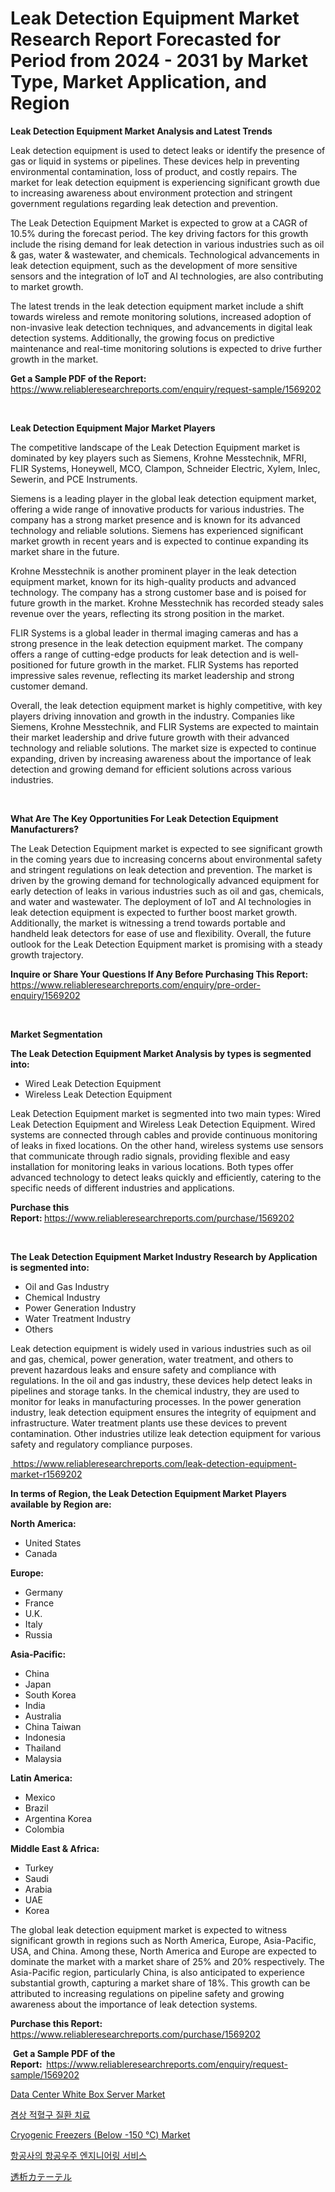 <p><h1>Leak Detection Equipment Market Research Report Forecasted for Period from 2024 -  2031 by Market Type, Market Application, and Region</h1></p><p><strong>Leak Detection Equipment Market Analysis and Latest Trends</strong></p>
<p><p>Leak detection equipment is used to detect leaks or identify the presence of gas or liquid in systems or pipelines. These devices help in preventing environmental contamination, loss of product, and costly repairs. The market for leak detection equipment is experiencing significant growth due to increasing awareness about environment protection and stringent government regulations regarding leak detection and prevention.</p><p>The Leak Detection Equipment Market is expected to grow at a CAGR of 10.5% during the forecast period. The key driving factors for this growth include the rising demand for leak detection in various industries such as oil & gas, water & wastewater, and chemicals. Technological advancements in leak detection equipment, such as the development of more sensitive sensors and the integration of IoT and AI technologies, are also contributing to market growth.</p><p>The latest trends in the leak detection equipment market include a shift towards wireless and remote monitoring solutions, increased adoption of non-invasive leak detection techniques, and advancements in digital leak detection systems. Additionally, the growing focus on predictive maintenance and real-time monitoring solutions is expected to drive further growth in the market.</p></p>
<p><strong>Get a Sample PDF of the Report:&nbsp;</strong> <a href="https://www.reliableresearchreports.com/enquiry/request-sample/1569202">https://www.reliableresearchreports.com/enquiry/request-sample/1569202</a></p>
<p>&nbsp;</p>
<p><strong>Leak Detection Equipment Major Market Players</strong></p>
<p><p>The competitive landscape of the Leak Detection Equipment market is dominated by key players such as Siemens, Krohne Messtechnik, MFRI, FLIR Systems, Honeywell, MCO, Clampon, Schneider Electric, Xylem, Inlec, Sewerin, and PCE Instruments.</p><p>Siemens is a leading player in the global leak detection equipment market, offering a wide range of innovative products for various industries. The company has a strong market presence and is known for its advanced technology and reliable solutions. Siemens has experienced significant market growth in recent years and is expected to continue expanding its market share in the future.</p><p>Krohne Messtechnik is another prominent player in the leak detection equipment market, known for its high-quality products and advanced technology. The company has a strong customer base and is poised for future growth in the market. Krohne Messtechnik has recorded steady sales revenue over the years, reflecting its strong position in the market.</p><p>FLIR Systems is a global leader in thermal imaging cameras and has a strong presence in the leak detection equipment market. The company offers a range of cutting-edge products for leak detection and is well-positioned for future growth in the market. FLIR Systems has reported impressive sales revenue, reflecting its market leadership and strong customer demand.</p><p>Overall, the leak detection equipment market is highly competitive, with key players driving innovation and growth in the industry. Companies like Siemens, Krohne Messtechnik, and FLIR Systems are expected to maintain their market leadership and drive future growth with their advanced technology and reliable solutions. The market size is expected to continue expanding, driven by increasing awareness about the importance of leak detection and growing demand for efficient solutions across various industries.</p></p>
<p>&nbsp;</p>
<p><strong>What Are The Key Opportunities For Leak Detection Equipment Manufacturers?</strong></p>
<p><p>The Leak Detection Equipment market is expected to see significant growth in the coming years due to increasing concerns about environmental safety and stringent regulations on leak detection and prevention. The market is driven by the growing demand for technologically advanced equipment for early detection of leaks in various industries such as oil and gas, chemicals, and water and wastewater. The deployment of IoT and AI technologies in leak detection equipment is expected to further boost market growth. Additionally, the market is witnessing a trend towards portable and handheld leak detectors for ease of use and flexibility. Overall, the future outlook for the Leak Detection Equipment market is promising with a steady growth trajectory.</p></p>
<p><strong>Inquire or Share Your Questions If Any Before Purchasing This Report:</strong> <a href="https://www.reliableresearchreports.com/enquiry/pre-order-enquiry/1569202">https://www.reliableresearchreports.com/enquiry/pre-order-enquiry/1569202</a></p>
<p>&nbsp;</p>
<p><strong>Market Segmentation</strong></p>
<p><strong>The Leak Detection Equipment Market Analysis by types is segmented into:</strong></p>
<p><ul><li>Wired Leak Detection Equipment</li><li>Wireless Leak Detection Equipment</li></ul></p>
<p><p>Leak Detection Equipment market is segmented into two main types: Wired Leak Detection Equipment and Wireless Leak Detection Equipment. Wired systems are connected through cables and provide continuous monitoring of leaks in fixed locations. On the other hand, wireless systems use sensors that communicate through radio signals, providing flexible and easy installation for monitoring leaks in various locations. Both types offer advanced technology to detect leaks quickly and efficiently, catering to the specific needs of different industries and applications.</p></p>
<p><strong>Purchase this Report:&nbsp;</strong><a href="https://www.reliableresearchreports.com/purchase/1569202">https://www.reliableresearchreports.com/purchase/1569202</a></p>
<p>&nbsp;</p>
<p><strong>The Leak Detection Equipment Market Industry Research by Application is segmented into:</strong></p>
<p><ul><li>Oil and Gas Industry</li><li>Chemical Industry</li><li>Power Generation Industry</li><li>Water Treatment Industry</li><li>Others</li></ul></p>
<p><p>Leak detection equipment is widely used in various industries such as oil and gas, chemical, power generation, water treatment, and others to prevent hazardous leaks and ensure safety and compliance with regulations. In the oil and gas industry, these devices help detect leaks in pipelines and storage tanks. In the chemical industry, they are used to monitor for leaks in manufacturing processes. In the power generation industry, leak detection equipment ensures the integrity of equipment and infrastructure. Water treatment plants use these devices to prevent contamination. Other industries utilize leak detection equipment for various safety and regulatory compliance purposes.</p></p>
<p><a href="https://www.reliableresearchreports.com/leak-detection-equipment-market-r1569202">&nbsp;https://www.reliableresearchreports.com/leak-detection-equipment-market-r1569202</a></p>
<p><strong>In terms of Region, the Leak Detection Equipment Market Players available by Region are:</strong></p>
<p>
    <p> <strong> North America: </strong>
        <ul>
            <li>United States</li>
            <li>Canada</li>
        </ul>
        </p> 
    <p> <strong> Europe: </strong>
        <ul>
            <li>Germany</li>
            <li>France</li>
            <li>U.K.</li>
            <li>Italy</li>
            <li>Russia</li>
        </ul>
        </p> 
    <p> <strong> Asia-Pacific: </strong>
        <ul>
            <li>China</li>
            <li>Japan</li>
            <li>South Korea</li>
            <li>India</li>
            <li>Australia</li>
            <li>China Taiwan</li>
            <li>Indonesia</li>
            <li>Thailand</li>
            <li>Malaysia</li>
        </ul>
        </p> 
    <p> <strong> Latin America: </strong>
        <ul>
            <li>Mexico</li>
            <li>Brazil</li>
            <li>Argentina Korea</li>
            <li>Colombia</li>
        </ul>
        </p> 
    <p> <strong> Middle East & Africa: </strong>
        <ul>
            <li>Turkey</li>
            <li>Saudi</li>
            <li>Arabia</li>
            <li>UAE</li>
            <li>Korea</li>
        </ul>
    </p>
    </p>
<p><p>The global leak detection equipment market is expected to witness significant growth in regions such as North America, Europe, Asia-Pacific, USA, and China. Among these, North America and Europe are expected to dominate the market with a market share of 25% and 20% respectively. The Asia-Pacific region, particularly China, is also anticipated to experience substantial growth, capturing a market share of 18%. This growth can be attributed to increasing regulations on pipeline safety and growing awareness about the importance of leak detection systems.</p></p>
<p><strong>Purchase this Report: </strong><a href="https://www.reliableresearchreports.com/purchase/1569202">https://www.reliableresearchreports.com/purchase/1569202</a></p>
<p>&nbsp;<strong>Get a Sample PDF of the Report:&nbsp;&nbsp;</strong><a href="https://www.reliableresearchreports.com/enquiry/request-sample/1569202">https://www.reliableresearchreports.com/enquiry/request-sample/1569202</a></p>
<p><strong></strong></p>
<p><p><a href="https://www.linkedin.com/pulse/data-center-white-box-server-market-size-reveals-best-marketing-nzvne?trackingId=TJPPoXnRTc0Xur%2BJwvIpsQ%3D%3D">Data Center White Box Server Market</a></p><p><a href="https://medium.com/@monserratemohr/%EC%B2%AD%EA%B3%84%EC%B6%9C%ED%98%88%EC%A6%9D-%EC%B9%98%EB%A3%8C-%EC%8B%9C%EC%9E%A5-%EB%B3%B4%EA%B3%A0%EC%84%9C%EB%8A%94-%EC%9D%B4-%EC%8B%9C%EC%9E%A5%EC%9D%98-%EC%B5%9C%EC%8B%A0-%ED%8A%B8%EB%A0%8C%EB%93%9C%EC%99%80-%EC%84%B1%EC%9E%A5-%EA%B8%B0%ED%9A%8C%EB%A5%BC-%EB%B0%9D%ED%98%80%EB%83%85%EB%8B%88%EB%8B%A4-bdf031bb4758">겸상 적혈구 질환 치료</a></p><p><a href="https://www.linkedin.com/pulse/cryogenic-freezers-below-150-market-size-cagr-trends-2k3je?trackingId=A7rPYvGkQbuhFFbUZxoF2w%3D%3D">Cryogenic Freezers (Below -150 ℃) Market</a></p><p><a href="https://github.com/sougarounis/Market-Research-Report-List-3/blob/main/784122427743.md">항공사의 항공우주 엔지니어링 서비스</a></p><p><a href="https://medium.com/@queenlitle19361/%E9%80%8F%E6%9E%90%E3%82%AB%E3%83%86%E3%83%BC%E3%83%86%E3%83%AB%E5%B8%82%E5%A0%B4%E3%83%A1%E3%83%88%E3%83%AA%E3%83%83%E3%82%AF%E3%82%B9%E3%81%AE%E5%BE%A9%E5%8F%B7%E5%8C%96-%E5%B8%82%E5%A0%B4%E3%82%B7%E3%82%A7%E3%82%A2-%E3%83%88%E3%83%AC%E3%83%B3%E3%83%89-%E6%88%90%E9%95%B7%E3%83%91%E3%82%BF%E3%83%BC%E3%83%B3-142fa31301b5">透析カテーテル</a></p></p>